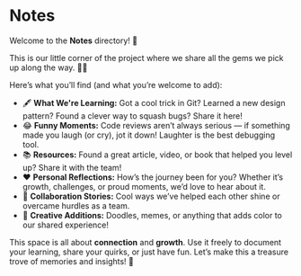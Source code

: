 # Notes

Welcome to the **Notes** directory! 🎉

This is our little corner of the project where we share all the gems we pick up
along the way. 🧠✨

Here’s what you’ll find (and what you’re welcome to add):  

- 🖋️ **What We're Learning:** Got a cool trick in Git? Learned a new design
pattern? Found a clever way to squash bugs? Share it here!  
- 😂 **Funny Moments:** Code reviews aren’t always serious — if something made
you laugh (or cry), jot it down! Laughter is the best debugging tool.
- 📚 **Resources:** Found a great article, video, or book that helped you level
up? Share it with the team!
- ❤️ **Personal Reflections:** How’s the journey been for you? Whether it’s
growth, challenges, or proud moments, we’d love to hear about it.  
- 🤝 **Collaboration Stories:** Cool ways we’ve helped each other shine or
overcame hurdles as a team.  
- 🎨 **Creative Additions:** Doodles, memes, or anything that adds color to our
shared experience!

This space is all about **connection** and **growth**. Use it freely to document your learning, share your quirks, or just have fun. Let’s make this a treasure trove of memories and insights! 🚀
